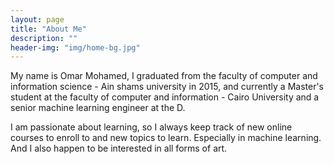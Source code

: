 ```yaml
---
layout: page
title: "About Me"
description: ""
header-img: "img/home-bg.jpg"
---
```


My name is Omar Mohamed, I graduated from the faculty of computer and information science - Ain shams university in 2015, and currently a Master's student at the faculty of computer and information - Cairo University and a senior machine learning engineer at the D. 

I am passionate about learning, so I always keep track of new online courses to enroll to and new topics to learn. Especially in machine learning. And I also happen to be interested in all forms of art.
	